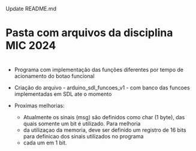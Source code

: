 Update README.md


# Pasta com arquivos da disciplina MIC 2024
# 
- Programa com implementação das funções diferentes por tempo de acionamento do botao funcional
- Criação do arquivo - arduino_sdl_funcoes_v1 - com banco das funcoes implementadas em SDL ate o momento

- Proximas melhorias:
  - Atualmente os sinais (msg) são definidos como char (1 byte), das quais somente um bit é utilizado. Para melhoria
  - da utilizaçao da memoria, deve ser definido um registro de 16 bits para definicao dos sinais utilizados no programa
  - cada um em 1 bit.

